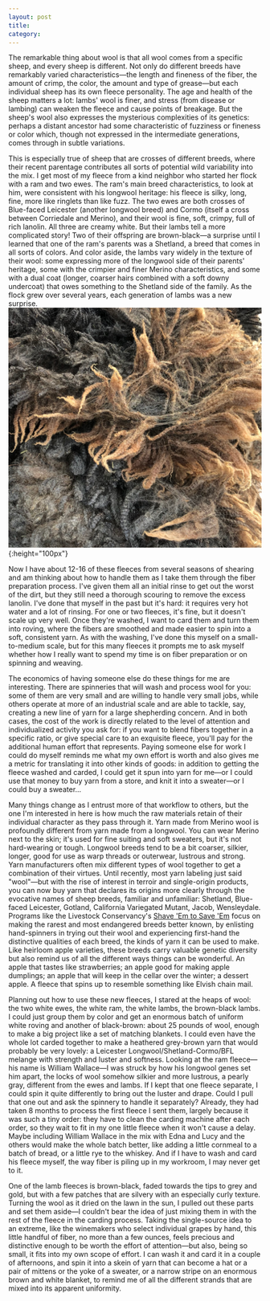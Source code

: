 ```yaml
---
layout: post
title: 
category:
---
```


The remarkable thing about wool is that all wool comes from a specific sheep, and every sheep is different. Not only do different breeds have remarkably varied characteristics—the length and fineness of the fiber, the amount of crimp, the color, the amount and type of grease—but each individual sheep has its own fleece personality. The age and health of the sheep matters a lot: lambs' wool is finer, and stress (from disease or lambing) can weaken the fleece and cause points of breakage. But the sheep's wool also expresses the mysterious complexities of its genetics: perhaps a distant ancestor had some characteristic of fuzziness or fineness or color which, though not expressed in the intermediate generations, comes through in subtle variations. 

This is especially true of sheep that are crosses of different breeds, where their recent parentage contributes all sorts of potential wild variability into the mix. I get most of my fleece from a kind neighbor who started her flock with a ram and two ewes. The ram's main breed characteristics, to look at him, were consistent with his longwool heritage: his fleece is silky, long, fine, more like ringlets than like fuzz. The two ewes are both crosses of Blue-faced Leicester (another longwool breed) and Cormo (itself a cross between Corriedale and Merino), and their wool is fine, soft, crimpy, full of rich lanolin. All three are creamy white. But their lambs tell a more complicated story! Two of their offspring are brown-black—a surprise until I learned that one of the ram's parents was a Shetland, a breed that comes in all sorts of colors. And color aside, the lambs vary widely in the texture of their wool: some expressing more of the longwool side of their parents' heritage, some with the crimpier and finer Merino characteristics, and some with a dual coat (longer, coarser hairs combined with a soft downy undercoat) that owes something to the Shetland side of the family. As the flock grew over several years, each generation of lambs was a new surprise.
![close-up of wool](../images/wool-grey-brown.jpeg){:height="100px"}


Now I have about 12-16 of these fleeces from several seasons of shearing and am thinking about how to handle them as I take them through the fiber preparation process. I've given them all an initial rinse to get out the worst of the dirt, but they still need a thorough scouring to remove the excess lanolin. I've done that myself in the past but it's hard: it requires very hot water and a lot of rinsing. For one or two fleeces, it's fine, but it doesn't scale up very well. Once they're washed, I want to card them and turn them into roving, where the fibers are smoothed and made easier to spin into a soft, consistent yarn. As with the washing, I've done this myself on a small-to-medium scale, but for this many fleeces it prompts me to ask myself whether how I really want to spend my time is on fiber preparation or on spinning and weaving.

The economics of having someone else do these things for me are interesting. There are spinneries that will wash and process wool for you: some of them are very small and are willing to handle very small jobs, while others operate at more of an industrial scale and are able to tackle, say, creating a new line of yarn for a large shepherding concern. And in both cases, the cost of the work is directly related to the level of attention and individualized activity you ask for: if you want to blend fibers together in a specific ratio, or give special care to an exquisite fleece, you'll pay for the additional human effort that represents. Paying someone else for work I could do myself reminds me what my own effort is worth and also gives me a metric for translating it into other kinds of goods: in addition to getting the fleece washed and carded, I could get it spun into yarn for me—or I could use that money to buy yarn from a store, and knit it into a sweater—or I could buy a sweater...

Many things change as I entrust more of that workflow to others, but the one I'm interested in here is how much the raw materials retain of their individual character as they pass through it. Yarn made from Merino wool is profoundly different from yarn made from a longwool. You can wear Merino next to the skin; it's used for fine suiting and soft sweaters, but it's not hard-wearing or tough. Longwool breeds tend to be a bit coarser, silkier, longer, good for use as warp threads or outerwear, lustrous and strong. Yarn manufacturers often mix different types of wool together to get a combination of their virtues. Until recently, most yarn labeling just said "wool"—but with the rise of interest in terroir and single-origin products, you can now buy yarn that declares its origins more clearly through the evocative names of sheep breeds, familiar and unfamiliar: Shetland, Blue-faced Leicester, Gotland, California Variegated Mutant, Jacob, Wensleydale. Programs like the Livestock Conservancy's [Shave 'Em to Save 'Em](https://livestockconservancy.org/get-involved/shave-em-to-save-em/) focus on making the rarest and most endangered breeds better known, by enlisting hand-spinners in trying out their wool and experiencing first-hand the distinctive qualities of each breed, the kinds of yarn it can be used to make. Like heirloom apple varieties, these breeds carry valuable genetic diversity but also remind us of all the different ways things can be wonderful. An apple that tastes like strawberries; an apple good for making apple dumplings; an apple that will keep in the cellar over the winter; a dessert apple. A fleece that spins up to resemble something like Elvish chain mail.

Planning out how to use these new fleeces, I stared at the heaps of wool: the two white ewes, the white ram, the white lambs, the brown-black lambs. I could just group them by color and get an enormous batch of uniform white roving and another of black-brown: about 25 pounds of wool, enough to make a big project like a set of matching blankets. I could even have the whole lot carded together to make a heathered grey-brown yarn that would probably be very lovely: a Leicester Longwool/Shetland-Cormo/BFL melange with strength and luster and softness. Looking at the ram fleece—his name is William Wallace—I was struck by how his longwool genes set him apart, the locks of wool somehow silkier and more lustrous, a pearly gray, different from the ewes and lambs. If I kept that one fleece separate, I could spin it quite differently to bring out the luster and drape. Could I pull that one out and ask the spinnery to handle it separately? Already, they had taken 8 months to process the first fleece I sent them, largely because it was such a tiny order: they have to clean the carding machine after each order, so they wait to fit in my one little fleece when it won't cause a delay. Maybe including William Wallace in the mix with Edna and Lucy and the others would make the whole batch better, like adding a little cornmeal to a batch of bread, or a little rye to the whiskey. And if I have to wash and card his fleece myself, the way fiber is piling up in my workroom, I may never get to it. 

One of the lamb fleeces is brown-black, faded towards the tips to grey and gold, but with a few patches that are silvery with an especially curly texture. Turning the wool as it dried on the lawn in the sun, I pulled out these parts and set them aside—I couldn't bear the idea of just mixing them in with the rest of the fleece in the carding process. Taking the single-source idea to an extreme, like the winemakers who select individual grapes by hand, this little handful of fiber, no more than a few ounces, feels precious and distinctive enough to be worth the effort of attention—but also, being so small, it fits into my own scope of effort. I can wash it and card it in a couple of afternoons, and spin it into a skein of yarn that can become a hat or a pair of mittens or the yoke of a sweater, or a narrow stripe on an enormous brown and white blanket, to remind me of all the different strands that are mixed into its apparent uniformity.